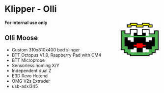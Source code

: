 # Klipper - Olli

<img align="right" width=128 src=".theme/sidebar-logo.svg" />

__For internal use only__

## Olli Moose

- Custom 310x310x400 bed slinger
- BTT Octopus V1.0, Raspberry Pad with CM4
- BTT Microprobe
- Sensorless homing X/Y
- Independent dual Z
- E3D Revo Hotend
- OMG V2s Extruder
- usb-adxl345
